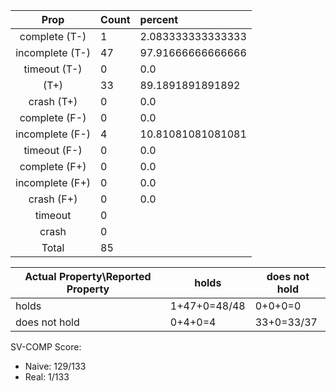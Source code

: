 
| Prop | Count | percent |
|:----:|:------|:--|
|complete   (T-)|1| 2.083333333333333 |
|incomplete (T-)|47|97.91666666666666 |
|timeout    (T-)|0|0.0 |
|           (T+)|33|89.1891891891892 |
|crash      (T+)|0|0.0 |
|complete   (F-)|0|0.0 |
|incomplete (F-)|4|10.81081081081081 |
|timeout    (F-)|0|0.0 |
|complete   (F+)|0|0.0 |
|incomplete (F+)|0|0.0 |
|crash      (F+)|0|0.0 |
|timeout        |0| |
|crash          |0| |
|Total          |85| |

| Actual Property\Reported Property | holds | does not hold |
|------------------------------------|-------|---------------|
| holds | 1+47+0=48/48 | 0+0+0=0 |
| does not hold | 0+4+0=4 | 33+0=33/37 |

SV-COMP Score:

* Naive: 129/133
* Real: 1/133

